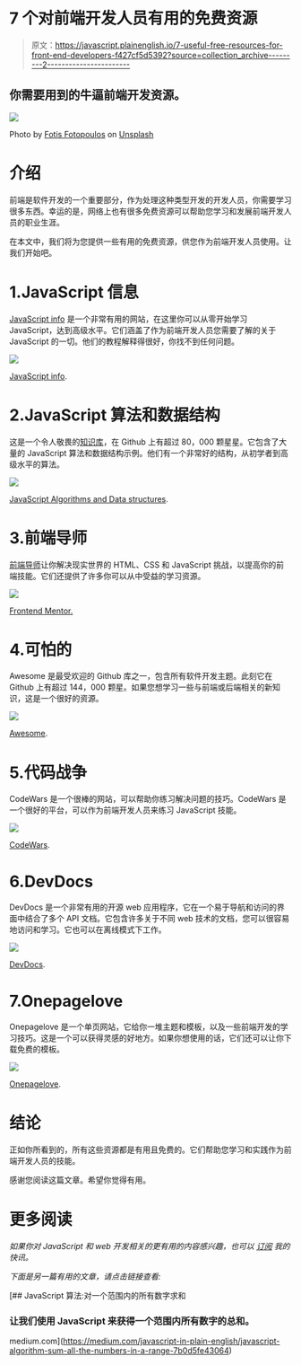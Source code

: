 # 7 个对前端开发人员有用的免费资源

> 原文：<https://javascript.plainenglish.io/7-useful-free-resources-for-front-end-developers-f427cf5d5392?source=collection_archive---------2----------------------->

## 你需要用到的牛逼前端开发资源。

![](img/6d416307c2ad6c57a5ea24c41ad8492c.png)

Photo by [Fotis Fotopoulos](https://unsplash.com/@ffstop?utm_source=medium&utm_medium=referral) on [Unsplash](https://unsplash.com?utm_source=medium&utm_medium=referral)

# 介绍

前端是软件开发的一个重要部分，作为处理这种类型开发的开发人员，你需要学习很多东西。幸运的是，网络上也有很多免费资源可以帮助您学习和发展前端开发人员的职业生涯。

在本文中，我们将为您提供一些有用的免费资源，供您作为前端开发人员使用。让我们开始吧。

# 1.JavaScript 信息

[JavaScript info](https://javascript.info/) 是一个非常有用的网站，在这里你可以从零开始学习 JavaScript，达到高级水平。它们涵盖了作为前端开发人员您需要了解的关于 JavaScript 的一切。他们的教程解释得很好，你找不到任何问题。

![](img/ea5cf0d93cde3dedd7a3b571ad5c6458.png)

[JavaScript info](https://javascript.info/).

# 2.JavaScript 算法和数据结构

这是一个令人敬畏的[知识库](https://github.com/trekhleb/javascript-algorithms)，在 Github 上有超过 80，000 颗星星。它包含了大量的 JavaScript 算法和数据结构示例。他们有一个非常好的结构，从初学者到高级水平的算法。

![](img/979673b3dd729aef53608fd3baea387c.png)

[JavaScript Algorithms and Data structures](https://github.com/trekhleb/javascript-algorithms).

# 3.前端导师

[前端导师](https://www.frontendmentor.io/)让你解决现实世界的 HTML、CSS 和 JavaScript 挑战，以提高你的前端技能。它们还提供了许多你可以从中受益的学习资源。

![](img/0d56bae4a43a6fe7deb0faab396afcd8.png)

[Frontend Mentor.](https://www.frontendmentor.io/)

# 4.可怕的

Awesome 是最受欢迎的 Github 库之一，包含所有软件开发主题。此刻它在 Github 上有超过 144，000 颗星。如果您想学习一些与前端或后端相关的新知识，这是一个很好的资源。

![](img/4e7fde26cc957a5a90838912685cd521.png)

[Awesome](https://github.com/sindresorhus/awesome).

# 5.代码战争

CodeWars 是一个很棒的网站，可以帮助你练习解决问题的技巧。CodeWars 是一个很好的平台，可以作为前端开发人员来练习 JavaScript 技能。

![](img/72d8a7cb10364f9d1aaa7c5cb08a1f52.png)

[CodeWars](https://www.codewars.com/).

# 6.DevDocs

DevDocs 是一个非常有用的开源 web 应用程序，它在一个易于导航和访问的界面中结合了多个 API 文档。它包含许多关于不同 web 技术的文档，您可以很容易地访问和学习。它也可以在离线模式下工作。

![](img/6b02e275912e7e4f8e78eeff0f466098.png)

[DevDocs](https://devdocs.io/).

# 7.Onepagelove

Onepagelove 是一个单页网站，它给你一堆主题和模板，以及一些前端开发的学习技巧。这是一个可以获得灵感的好地方。如果你想使用的话，它们还可以让你下载免费的模板。

![](img/40f7406e8ffbe7a099a1a4009dcaa0c5.png)

[Onepagelove](https://onepagelove.com/).

# 结论

正如你所看到的，所有这些资源都是有用且免费的。它们帮助您学习和实践作为前端开发人员的技能。

感谢您阅读这篇文章。希望你觉得有用。

# 更多阅读

*如果你对 JavaScript 和 web 开发相关的更有用的内容感兴趣，也可以* [*订阅*](https://mehdiouss.ck.page/) *我的快讯。*

*下面是另一篇有用的文章，请点击链接查看:*

[](https://medium.com/javascript-in-plain-english/javascript-algorithm-sum-all-the-numbers-in-a-range-7b0d5fe43064) [## JavaScript 算法:对一个范围内的所有数字求和

### 让我们使用 JavaScript 来获得一个范围内所有数字的总和。

medium.com](https://medium.com/javascript-in-plain-english/javascript-algorithm-sum-all-the-numbers-in-a-range-7b0d5fe43064)